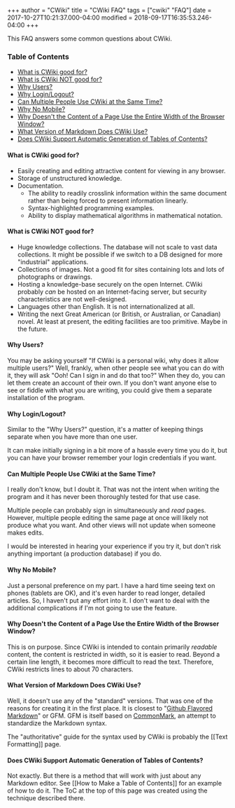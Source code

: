+++
author = "CWiki"
title = "CWiki FAQ"
tags = ["cwiki" "FAQ"]
date = 2017-10-27T10:21:37.000-04:00
modified = 2018-09-17T16:35:53.246-04:00
+++

This FAQ answers some common questions about CWiki.

### Table of Contents ###

* [What is CWiki good for?](#What_is_CWiki_good_for?)
* [What is CWiki NOT good for?](#What_is_CWiki_NOT_good_for?)
* [Why Users?](#Why_Users?)
* [Why Login/Logout?](#Why_Login/Logout?)
* [Can Multiple People Use CWiki at the Same Time?](#Simultaneous_Users?)
* [Why No Mobile?](#Why_No_Mobile?)
* [Why Doesn't the Content of a Page Use the Entire Width of the Browser Window?](#Why_Doesn't_the_Content_of_a_Page_Use_the_Entire_Width_of_the_Browser_Window?)
* [What Version of Markdown Does CWiki Use?](#What_Version_of_Markdown_Does_CWiki_Use?)
*  [Does CWiki Support Automatic Generation of Tables of Contents?](#Does_CWiki_Support_Automatic_Generation_of_Tables_of_Contents?)

#### What is CWiki good for? <a name="What_is_CWiki_ good_ for?"></a> ####

* Easily creating and editing attractive content for viewing in any browser.
* Storage of unstructured knowledge.
* Documentation.
	* The ability to readily crosslink information within the same document rather than being forced to present information linearly.
	* Syntax-highlighted programming examples.
	* Ability to display mathematical algorithms in mathematical notation.

#### What is CWiki NOT good for? <a name="What_is_CWiki_NOT_good_for?"></a> ###

* Huge knowledge collections. The database will not scale to vast data collections. It might be possible if we switch to a DB designed for more "industrial" applications.
* Collections of images. Not a good fit for sites containing lots and lots of photographs or drawings.
* Hosting a knowledge-base securely on the open Internet. CWiki probably _can_ be hosted on an Internet-facing server, but security characteristics are not well-designed.
* Languages other than English. It is not internationalized at all.
* Writing the next Great American (or British, or Australian, or Canadian) novel. At least at present, the editing facilities are too primitive. Maybe in the future.

#### Why Users? <a name="Why_Users?"></a> ####

You may be asking yourself "If CWiki is a personal wiki, why does it allow multiple users?" Well, frankly, when other people see what you can do with it, they will ask "Ooh! Can I sign in and do that too?" When they do, you can let them create an account of their own. If you don't want anyone else to see or fiddle with what you are writing, you could give them a separate installation of the program.

#### Why Login/Logout? <a name="Why_Login/Logout?"></a> ####

Similar to the "Why Users?" question, it's a matter of keeping things separate when you have more than one user.

It can make initially signing in a bit more of a hassle every time you do it, but you can have your browser remember your login credentials if you want.

#### Can Multiple People Use CWiki at the Same Time? <a name="Simultaneous_Users?"></a> ####

I really don't know, but I doubt it. That was not the intent when writing the program and it has never been thoroughly tested for that use case.

Multiple people can probably sign in simultaneously and _read_ pages. However, multiple people editing the same page at once will likely not produce what you want. And other views will not update when someone makes edits.​

I would be interested in hearing your experience if you try it, but don't risk anything important (a production database) if you do.

#### Why No Mobile? <a name="Why_No_Mobile?"></a> ####

Just a personal preference on my part. I have a hard time seeing text on phones (tablets are OK), and it's even harder to read longer, detailed articles. So, I haven't put any effort into it. I don't want to deal with the additional complications if I'm not going to use the feature.

#### Why Doesn't the Content of a Page Use the Entire Width of the Browser Window? <a name="Why_Doesn't_the_Content_of_a_Page_Use_the_Entire_Width_of_the_Browser_Window?"></a> ####

This is on purpose. Since CWiki is intended to contain primarily *readable*​ content, the content is restricted in width, so it is easier to read. Beyond a certain line length, it becomes more difficult to read the text. Therefore, CWiki restricts lines to about 70 characters.

#### What Version of Markdown Does CWiki Use? <a name="What_Version_of_Markdown_Does_CWiki_Use?"></a> ####

Well, it doesn't use any of the "standard" versions. That was one of the reasons for creating it in the first place. It is closest to "[Github Flavored Markdown](https://github.github.com/gfm/)" or GFM. GFM is itself based on [CommonMark](http://spec.commonmark.org/0.28/), an attempt to standardize the Markdown syntax.

The "authoritative" guide for the syntax used by CWiki is probably the [[Text Formatting]] page.

#### Does CWiki Support Automatic Generation of Tables of Contents? <a name="Does_CWiki_Support_Automatic_Generation_of_Tables_of_Contents?"></a> ####

Not exactly. But there is a method that will work with just about any Markdown editor. See [[How to Make a Table of Contents]] for an example of how to do it. The ToC at the top of this page was created using the technique described there.